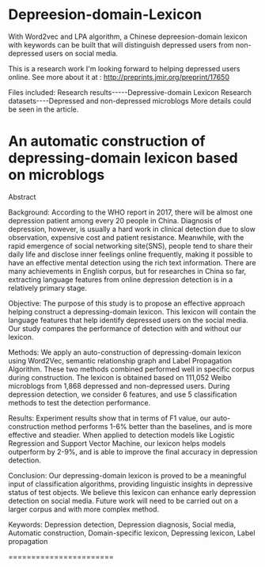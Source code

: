 # Depreesion-domain-Lexicon
With Word2vec and LPA algorithm, a Chinese depreesion-domain lexicon with keywords can be built that will distinguish depressed users from non-depressed users on social media.

This is a research work I'm looking forward to helping depressed users online. See more about it at : http://preprints.jmir.org/preprint/17650

Files included:
Research results-----Depressive-domain Lexicon
Research datasets----Depressed and non-depressed microblogs
More details could be seen in the article.


An automatic construction of depressing-domain lexicon based on microblogs
=======================

Abstract

Background: According to the WHO report in 2017, there will be almost one depression patient among every 20 people in China. Diagnosis of depression, however, is usually a hard work in clinical detection due to slow observation, expensive cost and patient resistance. Meanwhile, with the rapid emergence of social networking site(SNS), people tend to share their daily life and disclose inner feelings online frequently, making it possible to have an effective mental detection using the rich text information. There are many achievements in English corpus, but for researches in China so far, extracting language features from online depression detection is in a relatively primary stage.

Objective: The purpose of this study is to propose an effective approach helping construct a depressing-domain lexicon. This lexicon will contain the language features that help identify depressed users on the social media. Our study compares the performance of detection with and without our lexicon.

Methods: We apply an auto-construction of depressing-domain lexicon using Word2Vec, semantic relationship graph and Label Propagation Algorithm. These two methods combined performed well in specific corpus during construction. The lexicon is obtained based on 111,052 Weibo microblogs from 1,868 depressed and non-depressed users. During depression detection, we consider 6 features, and use 5 classification methods to test the detection performance.

Results: Experiment results show that in terms of F1 value, our auto-construction method performs 1-6% better than the baselines, and is more effective and steadier. When applied to detection models like Logistic Regression and Support Vector Machine, our lexicon helps models outperform by 2-9%, and is able to improve the final accuracy in depression detection.

Conclusion: Our depressing-domain lexicon is proved to be a meaningful input of classification algorithms, providing linguistic insights in depressive status of test objects. We believe this lexicon can enhance early depression detection on social media. Future work will need to be carried out on a larger corpus and with more complex method.

Keywords: Depression detection, Depression diagnosis, Social media, Automatic construction, Domain-specific lexicon, Depressing lexicon, Label propagation

=======================
